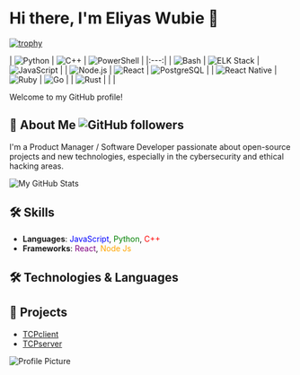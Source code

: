 # Hi there, I'm Eliyas Wubie 👋

[![trophy](https://github-profile-trophy.vercel.app/?username=Eliyas-Wubie)](https://github.com/ryo-ma/github-profile-trophy)

| ![Python](https://img.shields.io/badge/Python-3776AB?logo=python&logoColor=white) | ![C++](https://img.shields.io/badge/C%2B%2B-00599C?logo=c%2B%2B&logoColor=white) | ![PowerShell](https://img.shields.io/badge/PowerShell-5391FE?logo=powershell&logoColor=white) |
|:---:|
| ![Bash](https://img.shields.io/badge/Bash-4EAA25?logo=gnu-bash&logoColor=white) | ![ELK Stack](https://img.shields.io/badge/ELK%20Stack-005571?logo=elasticsearch&logoColor=white) | ![JavaScript](https://img.shields.io/badge/JavaScript-F7DF1E?logo=javascript&logoColor=black) |
| ![Node.js](https://img.shields.io/badge/Node.js-339933?logo=node.js&logoColor=white) | ![React](https://img.shields.io/badge/React-61DAFB?logo=react&logoColor=black) | ![PostgreSQL](https://img.shields.io/badge/PostgreSQL-4169E1?logo=postgresql&logoColor=white) |
| ![React Native](https://img.shields.io/badge/React%20Native-61DAFB?logo=react&logoColor=black) | ![Ruby](https://img.shields.io/badge/Ruby-CC342D?logo=ruby&logoColor=white) | ![Go](https://img.shields.io/badge/Go-00ADD8?logo=go&logoColor=white) |
| ![Rust](https://img.shields.io/badge/Rust-000000?logo=rust&logoColor=white) | | |

Welcome to my GitHub profile! 

## 🚀 About Me ![GitHub followers](https://img.shields.io/github/followers/Eliyas-Wubie?style=social)
I'm a Product Manager / Software Developer passionate about open-source projects and new technologies, especially in the cybersecurity and ethical hacking areas.

![My GitHub Stats](https://github-readme-stats.vercel.app/api?username=Eliyas-Wubie&show_icons=true&theme=radical)

## 🛠️ Skills
- **Languages**: <span style="color:blue">JavaScript</span>, <span style="color:green">Python</span>, <span style="color:red">C++</span>
- **Frameworks**: <span style="color:purple">React</span>, <span style="color:orange">Node Js</span>

## 🛠️ Technologies & Languages




## 🌟 Projects
- [TCPclient](https://github.com/Eliyas-Wubie/TCPclient)
- [TCPserver](https://github.com/Eliyas-Wubie/TCPserver)








![Profile Picture](https://github.com/Eliyas-Wubie/Eliyas-Wubie/blob/main/profile-picture.jpg)



